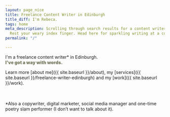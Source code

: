 ```yaml
---
layout: page_nice
title: Freelance Content Writer in Edinburgh
title_diff: I'm Rebeca.
tags: home
meta_description: Scrolling through search results for a content writer in Edinburgh?
  Rest your weary index finger. Head here for sparkling writing at a competitive rate.
permalink: "/"

---
```

I'm a freelance content writer<span class = "asterisks">*</span> in Edinburgh.<br> <span style = "color: #797D62; font-weight: 900;">I’ve got a way with words.</span>

Learn more [about me]({{ site.baseurl }}/about), my [services]({{ site.baseurl }}/freelance-writer-edinburgh) and my [work]({{ site.baseurl }}/work).

<br><br><span class="asterisksnote"><span class = "asterisks">*</span>Also a copywriter, digital marketer, social media manager and one-time poetry slam performer (I don’t want to talk about it).</span>
